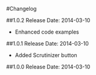 #Changelog

##1.0.2
Release Date: 2014-03-10

- Enhanced code examples


##1.0.1
Release Date: 2014-03-10

- Added Scrutinizer button


##1.0.0
Release Date: 2014-03-10
